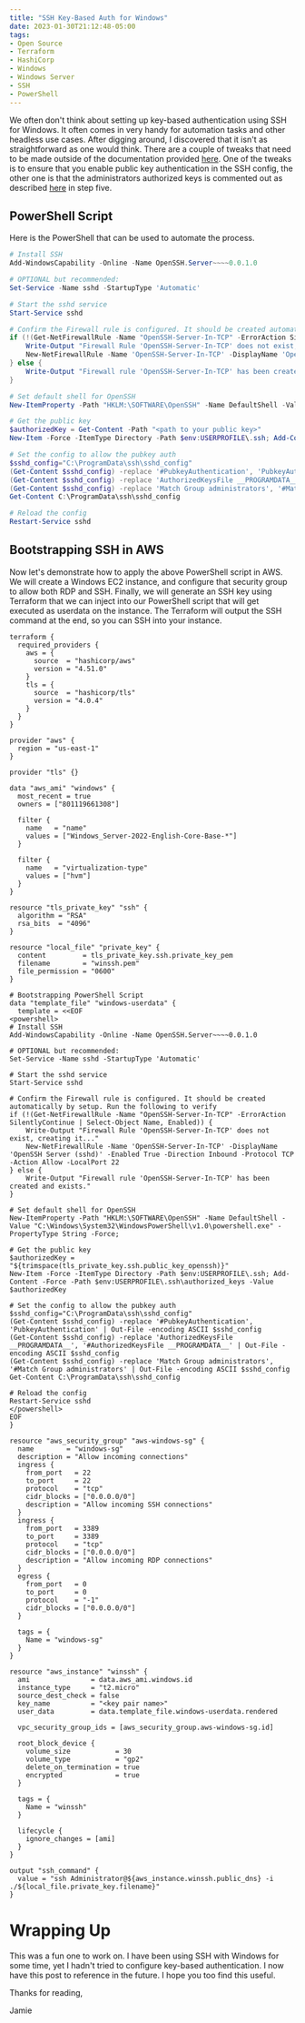 ```yaml
---
title: "SSH Key-Based Auth for Windows"
date: 2023-01-30T21:12:48-05:00
tags: 
- Open Source
- Terraform
- HashiCorp
- Windows
- Windows Server
- SSH
- PowerShell
---
```


We often don't think about setting up key-based authentication using SSH for Windows. It often comes in very handy for automation tasks and other headless use cases. After digging around, I discovered that it isn't as straightforward as one would think. There are a couple of tweaks that need to be made outside of the documentation provided [here](https://learn.microsoft.com/en-us/windows-server/administration/openssh/openssh_keymanagement). One of the tweaks is to ensure that you enable public key authentication in the SSH config, the other one is that the administrators authorized keys is commented out as described [here](https://stackoverflow.com/a/50502015) in step five. 

## PowerShell Script

Here is the PowerShell that can be used to automate the process.

```PowerShell
# Install SSH
Add-WindowsCapability -Online -Name OpenSSH.Server~~~~0.0.1.0

# OPTIONAL but recommended:
Set-Service -Name sshd -StartupType 'Automatic'

# Start the sshd service
Start-Service sshd

# Confirm the Firewall rule is configured. It should be created automatically by setup. Run the following to verify
if (!(Get-NetFirewallRule -Name "OpenSSH-Server-In-TCP" -ErrorAction SilentlyContinue | Select-Object Name, Enabled)) {
    Write-Output "Firewall Rule 'OpenSSH-Server-In-TCP' does not exist, creating it..."
    New-NetFirewallRule -Name 'OpenSSH-Server-In-TCP' -DisplayName 'OpenSSH Server (sshd)' -Enabled True -Direction Inbound -Protocol TCP -Action Allow -LocalPort 22
} else {
    Write-Output "Firewall rule 'OpenSSH-Server-In-TCP' has been created and exists."
}

# Set default shell for OpenSSH
New-ItemProperty -Path "HKLM:\SOFTWARE\OpenSSH" -Name DefaultShell -Value "C:\Windows\System32\WindowsPowerShell\v1.0\powershell.exe" -PropertyType String -Force;

# Get the public key 
$authorizedKey = Get-Content -Path "<path to your public key>"
New-Item -Force -ItemType Directory -Path $env:USERPROFILE\.ssh; Add-Content -Force -Path $env:USERPROFILE\.ssh\authorized_keys -Value $authorizedKey

# Set the config to allow the pubkey auth
$sshd_config="C:\ProgramData\ssh\sshd_config" 
(Get-Content $sshd_config) -replace '#PubkeyAuthentication', 'PubkeyAuthentication' | Out-File -encoding ASCII $sshd_config
(Get-Content $sshd_config) -replace 'AuthorizedKeysFile __PROGRAMDATA__', '#AuthorizedKeysFile __PROGRAMDATA__' | Out-File -encoding ASCII $sshd_config
(Get-Content $sshd_config) -replace 'Match Group administrators', '#Match Group administrators' | Out-File -encoding ASCII $sshd_config
Get-Content C:\ProgramData\ssh\sshd_config

# Reload the config
Restart-Service sshd
```

## Bootstrapping SSH in AWS 

Now let's demonstrate how to apply the above PowerShell script in AWS. We will create a Windows EC2 instance, and configure that security group to allow both RDP and SSH. Finally, we will generate an SSH key using Terraform that we can inject into our PowerShell script that will get executed as userdata on the instance. The Terraform will output the SSH command at the end, so you can SSH into your instance.

```HCL
terraform {
  required_providers {
    aws = {
      source  = "hashicorp/aws"
      version = "4.51.0"
    }
    tls = {
      source  = "hashicorp/tls"
      version = "4.0.4"
    }
  }
}

provider "aws" {
  region = "us-east-1"
}

provider "tls" {}

data "aws_ami" "windows" {
  most_recent = true
  owners = ["801119661308"]

  filter {
    name   = "name"
    values = ["Windows_Server-2022-English-Core-Base-*"]
  }

  filter {
    name   = "virtualization-type"
    values = ["hvm"]
  }  
}

resource "tls_private_key" "ssh" {
  algorithm = "RSA"
  rsa_bits  = "4096"
}

resource "local_file" "private_key" {
  content         = tls_private_key.ssh.private_key_pem
  filename        = "winssh.pem"
  file_permission = "0600"
}

# Bootstrapping PowerShell Script
data "template_file" "windows-userdata" {
  template = <<EOF
<powershell>
# Install SSH
Add-WindowsCapability -Online -Name OpenSSH.Server~~~~0.0.1.0

# OPTIONAL but recommended:
Set-Service -Name sshd -StartupType 'Automatic'

# Start the sshd service
Start-Service sshd

# Confirm the Firewall rule is configured. It should be created automatically by setup. Run the following to verify
if (!(Get-NetFirewallRule -Name "OpenSSH-Server-In-TCP" -ErrorAction SilentlyContinue | Select-Object Name, Enabled)) {
    Write-Output "Firewall Rule 'OpenSSH-Server-In-TCP' does not exist, creating it..."
    New-NetFirewallRule -Name 'OpenSSH-Server-In-TCP' -DisplayName 'OpenSSH Server (sshd)' -Enabled True -Direction Inbound -Protocol TCP -Action Allow -LocalPort 22
} else {
    Write-Output "Firewall rule 'OpenSSH-Server-In-TCP' has been created and exists."
}

# Set default shell for OpenSSH
New-ItemProperty -Path "HKLM:\SOFTWARE\OpenSSH" -Name DefaultShell -Value "C:\Windows\System32\WindowsPowerShell\v1.0\powershell.exe" -PropertyType String -Force;

# Get the public key 
$authorizedKey = "${trimspace(tls_private_key.ssh.public_key_openssh)}"
New-Item -Force -ItemType Directory -Path $env:USERPROFILE\.ssh; Add-Content -Force -Path $env:USERPROFILE\.ssh\authorized_keys -Value $authorizedKey

# Set the config to allow the pubkey auth
$sshd_config="C:\ProgramData\ssh\sshd_config" 
(Get-Content $sshd_config) -replace '#PubkeyAuthentication', 'PubkeyAuthentication' | Out-File -encoding ASCII $sshd_config
(Get-Content $sshd_config) -replace 'AuthorizedKeysFile __PROGRAMDATA__', '#AuthorizedKeysFile __PROGRAMDATA__' | Out-File -encoding ASCII $sshd_config
(Get-Content $sshd_config) -replace 'Match Group administrators', '#Match Group administrators' | Out-File -encoding ASCII $sshd_config
Get-Content C:\ProgramData\ssh\sshd_config

# Reload the config
Restart-Service sshd
</powershell>
EOF
}

resource "aws_security_group" "aws-windows-sg" {
  name        = "windows-sg"
  description = "Allow incoming connections"
  ingress {
    from_port   = 22
    to_port     = 22
    protocol    = "tcp"
    cidr_blocks = ["0.0.0.0/0"]
    description = "Allow incoming SSH connections"
  }  
  ingress {
    from_port   = 3389
    to_port     = 3389
    protocol    = "tcp"
    cidr_blocks = ["0.0.0.0/0"]
    description = "Allow incoming RDP connections"
  }  
  egress {
    from_port   = 0
    to_port     = 0
    protocol    = "-1"
    cidr_blocks = ["0.0.0.0/0"]
  }  
  
  tags = {
    Name = "windows-sg"
  }
}

resource "aws_instance" "winssh" {
  ami               = data.aws_ami.windows.id
  instance_type     = "t2.micro"  
  source_dest_check = false
  key_name          = "<key pair name>"
  user_data         = data.template_file.windows-userdata.rendered 

  vpc_security_group_ids = [aws_security_group.aws-windows-sg.id]

  root_block_device {
    volume_size           = 30
    volume_type           = "gp2"
    delete_on_termination = true
    encrypted             = true
  }

  tags = {
    Name = "winssh"
  }

  lifecycle {
    ignore_changes = [ami]
  }
}

output "ssh_command" {
  value = "ssh Administrator@${aws_instance.winssh.public_dns} -i ./${local_file.private_key.filename}"
}
```

# Wrapping Up

This was a fun one to work on. I have been using SSH with Windows for some time, yet I hadn't tried to configure key-based authentication. I now have this post to reference in the future. I hope you too find this useful.

Thanks for reading,

Jamie
